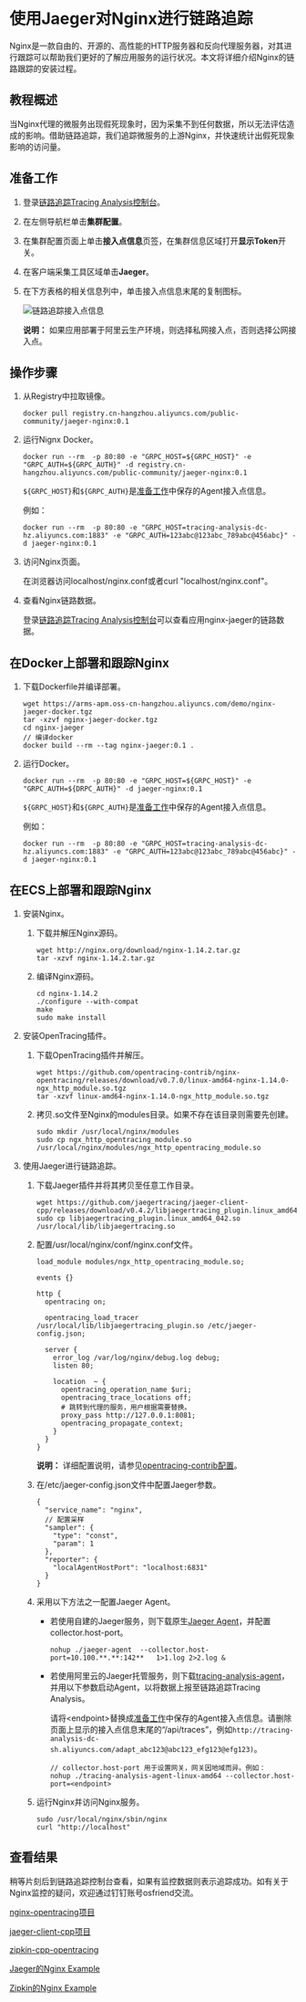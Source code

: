 # 使用Jaeger对Nginx进行链路追踪

Nginx是一款自由的、开源的、高性能的HTTP服务器和反向代理服务器，对其进行跟踪可以帮助我们更好的了解应用服务的运行状况。本文将详细介绍Nginx的链路跟踪的安装过程。

## 教程概述

当Nginx代理的微服务出现假死现象时，因为采集不到任何数据，所以无法评估造成的影响。借助链路追踪，我们追踪微服务的上游Nginx，并快速统计出假死现象影响的访问量。

## 准备工作

1.  登录[链路追踪Tracing Analysis控制台](https://tracing-sg.console.aliyun.com/)。

2.  在左侧导航栏单击**集群配置**。

3.  在集群配置页面上单击**接入点信息**页签，在集群信息区域打开**显示Token**开关。

4.  在客户端采集工具区域单击**Jaeger**。

5.  在下方表格的相关信息列中，单击接入点信息末尾的复制图标。

    ![链路追踪接入点信息](https://static-aliyun-doc.oss-accelerate.aliyuncs.com/assets/img/zh-CN/7770437061/p188451.png)

    **说明：** 如果应用部署于阿里云生产环境，则选择私网接入点，否则选择公网接入点。


## 操作步骤

1.  从Registry中拉取镜像。

    ```
    docker pull registry.cn-hangzhou.aliyuncs.com/public-community/jaeger-nginx:0.1
    ```

2.  运行Nignx Docker。

    ```
    docker run --rm  -p 80:80 -e "GRPC_HOST=${GRPC_HOST}" -e "GRPC_AUTH=${GRPC_AUTH}" -d registry.cn-hangzhou.aliyuncs.com/public-community/jaeger-nginx:0.1
    ```

    `${GRPC_HOST}`和`${GRPC_AUTH}`是[准备工作](#section_bq8_6au_kwl)中保存的Agent接入点信息。

    例如：

    ```
    docker run --rm  -p 80:80 -e "GRPC_HOST=tracing-analysis-dc-hz.aliyuncs.com:1883" -e "GRPC_AUTH=123abc@123abc_789abc@456abc}" -d jaeger-nginx:0.1
    ```

3.  访问Nginx页面。

    在浏览器访问localhost/nginx.conf或者curl "localhost/nginx.conf"。

4.  查看Nginx链路数据。

    登录[链路追踪Tracing Analysis控制台](https://tracing-sg.console.aliyun.com/)可以查看应用nginx-jaeger的链路数据。


## 在Docker上部署和跟踪Nginx

1.  下载Dockerfile并编译部署。

    ```
    wget https://arms-apm.oss-cn-hangzhou.aliyuncs.com/demo/nginx-jaeger-docker.tgz
    tar -xzvf nginx-jaeger-docker.tgz
    cd nginx-jaeger
    // 编译docker
    docker build --rm --tag nginx-jaeger:0.1 .
    ```

2.  运行Docker。

    ```
    docker run --rm  -p 80:80 -e "GRPC_HOST=${GRPC_HOST}" -e "GRPC_AUTH=${DRPC_AUTH}" -d jaeger-nginx:0.1
    ```

    `${GRPC_HOST}`和`${GRPC_AUTH}`是[准备工作](#section_bq8_6au_kwl)中保存的Agent接入点信息。

    例如：

    ```
    docker run --rm  -p 80:80 -e "GRPC_HOST=tracing-analysis-dc-hz.aliyuncs.com:1883" -e "GRPC_AUTH=123abc@123abc_789abc@456abc}" -d jaeger-nginx:0.1
    ```


## 在ECS上部署和跟踪Nginx

1.  安装Nginx。

    1.  下载并解压Nginx源码。

        ```
        wget http://nginx.org/download/nginx-1.14.2.tar.gz
        tar -xzvf nginx-1.14.2.tar.gz
        ```

    2.  编译Nginx源码。

        ```
        cd nginx-1.14.2
        ./configure --with-compat
        make
        sudo make install
        ```

2.  安装OpenTracing插件。

    1.  下载OpenTracing插件并解压。

        ```
        wget https://github.com/opentracing-contrib/nginx-opentracing/releases/download/v0.7.0/linux-amd64-nginx-1.14.0-ngx_http_module.so.tgz
        tar -xzvf linux-amd64-nginx-1.14.0-ngx_http_module.so.tgz
        ```

    2.  拷贝.so文件至Nginx的modules目录。如果不存在该目录则需要先创建。

        ```
        sudo mkdir /usr/local/nginx/modules
        sudo cp ngx_http_opentracing_module.so /usr/local/nginx/modules/ngx_http_opentracing_module.so
        ```

3.  使用Jaeger进行链路追踪。

    1.  下载Jaeger插件并将其拷贝至任意工作目录。

        ```
        wget https://github.com/jaegertracing/jaeger-client-cpp/releases/download/v0.4.2/libjaegertracing_plugin.linux_amd64.so
        sudo cp libjaegertracing_plugin.linux_amd64_042.so /usr/local/lib/libjaegertracing.so
        ```

    2.  配置/usr/local/nginx/conf/nginx.conf文件。

        ```
        load_module modules/ngx_http_opentracing_module.so;
        
        events {}
        
        http {
          opentracing on;
        
          opentracing_load_tracer /usr/local/lib/libjaegertracing_plugin.so /etc/jaeger-config.json;
        
          server {
            error_log /var/log/nginx/debug.log debug;
            listen 80;
        
            location  ~ {
              opentracing_operation_name $uri;
              opentracing_trace_locations off;
              # 跳转到代理的服务，用户根据需要替换。
              proxy_pass http://127.0.0.1:8081;
              opentracing_propagate_context;
            }
          }
        }
        ```

        **说明：** 详细配置说明，请参见[opentracing-contrib配置](https://github.com/opentracing-contrib/nginx-opentracing/blob/ea9994d7135be5ad2e3009d0f270e063b1fb3b21/doc/Reference.md)。

    3.  在/etc/jaeger-config.json文件中配置Jaeger参数。

        ```
        {
          "service_name": "nginx",
          // 配置采样
          "sampler": {
            "type": "const",
            "param": 1
          },
          "reporter": {
            "localAgentHostPort": "localhost:6831"
          }
        }
        ```

    4.  采用以下方法之一配置Jaeger Agent。

        -   若使用自建的Jaeger服务，则下载原生[Jaeger Agent](https://arms-apm.oss-cn-hangzhou.aliyuncs.com/tools/jaeger-agent)，并配置collector.host-port。

            ```
            nohup ./jaeger-agent  --collector.host-port=10.100.**.**:142**   1>1.log 2>2.log &
            ```

        -   若使用阿里云的Jaeger托管服务，则下载[tracing-analysis-agent](http://arms-apm.oss-cn-hangzhou.aliyuncs.com/tools/tracing-analysis-agent-linux-amd64)，并用以下参数启动Agent，以将数据上报至链路追踪Tracing Analysis。

            请将<endpoint\>替换成[准备工作](#section_bq8_6au_kwl)中保存的Agent接入点信息。请删除页面上显示的接入点信息末尾的“/api/traces”，例如`http://tracing-analysis-dc-sh.aliyuncs.com/adapt_abc123@abc123_efg123@efg123)`。

            ```
            // collector.host-port 用于设置网关，网关因地域而异。例如：
            nohup ./tracing-analysis-agent-linux-amd64 --collector.host-port=<endpoint>
            ```

    5.  运行Nginx并访问Nginx服务。

        ```
        sudo /usr/local/nginx/sbin/nginx
        curl "http://localhost"
        ```


## 查看结果

稍等片刻后到链路追踪控制台查看，如果有监控数据则表示追踪成功。如有关于Nginx监控的疑问，欢迎通过钉钉账号osfriend交流。

[nginx-opentracing项目](https://github.com/opentracing-contrib/nginx-opentracing)

[jaeger-client-cpp项目](https://github.com/jaegertracing/jaeger-client-cpp)

[zipkin-cpp-opentracing](https://github.com/rnburn/zipkin-cpp-opentracing)

[Jaeger的Nginx Example](https://github.com/opentracing-contrib/nginx-opentracing/tree/master/example/trivial/jaeger)

[Zipkin的Nginx Example](https://github.com/opentracing-contrib/nginx-opentracing/tree/master/example/trivial/zipkin)

